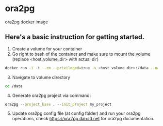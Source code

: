 # ora2pg
ora2pg docker image

## Here's a basic instruction for getting started.

1. Create a volume for your container
2. Go right to bash of the container and make sure to mount the volume (replace <host_volume_dir> with actual dir)
```bash
docker run -i -t --rm --privileged=true -v <host_volume_dir>:/data --name ora2pg remulito/ora2pg /bin/bash
```
3. Navigate to volume directory 
```bash
cd /data
```
4. Generate ora2pg project via command: 
```bash
ora2pg --project_base . --init_project my_project
```
5. Update ora2pg config file (at config folder) and run your ora2pg operations, check https://ora2pg.darold.net for ora2pg documentation.
